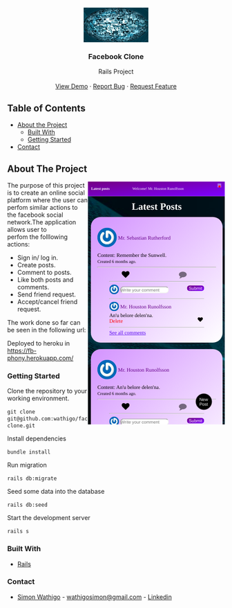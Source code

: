 <p align="center">
  <a href="https://raw.githack.com/wathigo/Restaurant-Page/recipe-page/dist/index.html">
    <img width=150 height=80 align="center" src="docs/images/logo.jpg" alt="Logo">
  </a>

  <h3 align="center">Facebook Clone</h3>

  <p align="center">
    Rails Project
    <br />
    <br />
    <a href="https://librairie.herokuapp.com/">View Demo</a>
    ·
    <a href="https://github.com/wathigo/facebook-clone/issues">Report Bug</a>
    ·
    <a href="https://github.com/wathigo/facebook-clone/issues">Request Feature</a>
  </p>
</p>


<!-- TABLE OF CONTENTS -->
## Table of Contents

* [About the Project](#about-the-project)
  * [Built With](#built-with)
  * [Getting Started](#getting-started)
* [Contact](#Contact)




<!-- ABOUT THE PROJECT -->
## About The Project
<section align="left">
    <img align="right" src="docs/images/minor.png" alt="Logo">
  The purpose of this project is to create an online social </br>
platform where the user can perfom similar actions to </br>
the facebook social network.The application allows user to </br> perfom the folllowing actions:
<ul>
  <li>Sign in/ log in.</li>
  <li>Create posts.</li>
  <li>Comment to posts.</li>
  <li>Like both posts and comments.</li>
  <li>Send friend request.</li>
  <li>Accept/cancel friend request.</li>
</ul>

The work done so far can be seen in the following url:

Deployed to heroku in https://fb-phony.herokuapp.com/
</section>

### Getting Started

Clone the repository to your working environment.

```
git clone git@github.com:wathigo/facebook-clone.git
```
Install dependencies

```
bundle install
```
Run migration

```
rails db:migrate
```

Seed some data into the database

```
rails db:seed
```
Start the development server

```
rails s
```


### Built With
* [Rails](https://rubyonrails.org/)

### Contact
* [Simon Wathigo](https://github.com/wathigo) - wathigosimon@gmail.com - [Linkedin](https://www.linkedin.com/in/simon-wathigo-445370183/)
